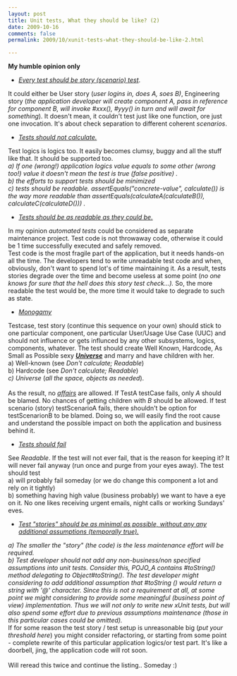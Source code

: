 ```yaml
---
layout: post
title: Unit tests, What they should be like? (2)
date: 2009-10-16
comments: false
permalink: 2009/10/xunit-tests-what-they-should-be-like-2.html

---
```


<b>My humble opinion only</b><div><ul><li><u><i>Every test should be story (scenario) test</i></u>. </li></ul>It could either be User story (<i>user logins in, does A, soes B)</i>, Engineering story (<i>the application developer will create component A, pass in reference for component B, will invoke #xxx(), #yyy() in turn and will await for something</i>). It doesn't mean, it couldn't test just like one function, ore just one invocation. It's about check separation to different coherent <i>scenarios</i>.<br /><ul><li><u><i>Tests should not calculate.</i></u></li></ul>Test logics is logics too. It easily becomes clumsy, buggy and all the stuff like that. It should be supported too. </div><div><i>a) If one (wrong!) application logics value equals to some other (wrong too!) value it doesn't mean the test is true (false positive) . </i></div><div><i>b) the efforts to support tests should be minimized</i></div><div><i>c) tests should be readable. assertEquals("concrete-value", calculate()) is the way more readable than <span class="Apple-style-span" style="font-style: normal; "><i>assertEquals(calculateA(calculateB()), calculateC(calculateD())) .</i></span></i></div><div><ul><li><i><u>Tests should be as readable as they could be.</u></i></li></ul><i><span class="Apple-style-span" style="font-style: normal;"><i><span class="Apple-style-span" style="font-style: normal; ">In my opinion </span><span class="Apple-style-span">automated tests</span><span class="Apple-style-span" style="font-style: normal; "> could be considered as separate maintenance project. Test code is  not throwaway code, otherwise it could be 1 time successfully executed and safely removed. </span></i></span></i></div><div><i><span class="Apple-style-span" style="font-style: normal;"><i><span class="Apple-style-span" style="font-style: normal; "><i><span class="Apple-style-span" style="font-style: normal;"><i><span class="Apple-style-span" style="font-style: normal; ">Test code is  the most fragile part of the application, but it needs hands-on all the time. The developers tend to write unreadable test code and when, obviously, don't want to spend lot's of time maintaining it. As a result, tests stories degrade over the time and become useless at some point (</span><span class="Apple-style-span">no one knows for sure that the hell does this story test check...).</span><span class="Apple-style-span" style="font-style: normal;"> So, the more readable the test would be, the more time it would take to degrade to such as state</span><span class="Apple-style-span" style="font-style: normal; ">.</span></i></span></i></span></i></span></i></div><div><i><span class="Apple-style-span" style="font-style: normal;"><i><span class="Apple-style-span"></span></i></span></i><ul><li><i><u>Monogamy<span class="Apple-style-span"> </span></u></i></li></ul>Testcase, test story (continue this sequence on your own) should stick to one particular component, one particular User/Usage Use Case (UUC) and should not influence or gets influnced by any other subsystems, logics, components, whatever. The test should create Well Known, Hardcode, As Small as Possible sexy <u><i><b>Universe</b></i></u>  and marry and have children with her.</div><div>a) Well-known (see <i>Don't calculate; Readable</i>)</div><div>b) Hardcode (see <i>Don't calculate; Readable</i>)</div><div><i>c) Universe </i>(<i>all the space, objects as needed</i>).</div><div><br /></div><div>As the result, no <u><i>affairs</i></u> are allowed. If TestA testCase fails, only <i>A</i> should be blamed. No chances of getting children with <i>B</i> should be allowed. If test scenario (story) testScenarioA fails, there shouldn't be option for testScenarionB to be blamed. Doing so, we will easily find the root cause and understand the possible impact on both the application and business behind it. </div><div><ul><li><u><i>Tests should fail</i></u></li></ul><div>See <i>Readable</i>. If the test will not ever fail, that is the reason for keeping it? It will never fail anyway (run once and purge from your eyes away). The test should test</div><div>a) will probably fail someday (or we do change this component a lot and rely on it tightly)</div><div>b) something having high value (business probably) we want to have a eye on it. No one likes receiving urgent emails, night calls or working Sundays' eves. </div><ul><li><u><i>Test "stories" should be as minimal as possible, without any any additional assumptions (temporally true).</i></u></li></ul><i>a) The smaller the "story" (the code) is the less maintenance effort will be required.</i></div><div><i>b) Test developer should not add any non-business/non specified assumptions into unit tests. Consider this, POJO_A contains #toString() method delegating to Object#toString(). The test developer might considering to add additional assumption that #toString () would return a string with '@' character. Since this is not a requirement at all, at some point we might considering to provide some meaningful (business point of view) implementation. Thus we will not only to write new xUnit tests, but will also spend some effort due to previous assumptions maintenance (those in this particular cases could be omitted).</i></div><div>If for some reason the test story / test setup is unreasonable big (<i>put your threshold here</i>) you might consider refactoring, or starting from some point - complete rewrite of this particular application logics/or test part. It's like a doorbell, jing, the application code will rot soon.</div><div><i><br /></i></div><div>Will reread this twice and continue the listing.. Someday :)</div><div><i> </i></div>
